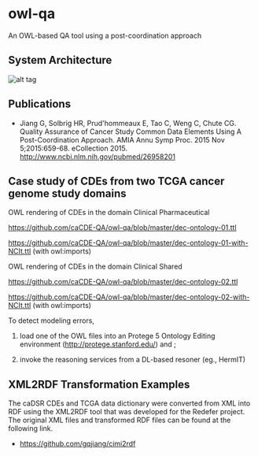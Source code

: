 # owl-qa
An OWL-based QA tool using a post-coordination approach

## System Architecture

![alt tag]( owl-qa/system-architecture.jpg )

## Publications
* Jiang G, Solbrig HR, Prud'hommeaux E, Tao C, Weng C, Chute CG. Quality Assurance of Cancer Study Common Data Elements Using A Post-Coordination Approach. AMIA Annu Symp Proc. 2015 Nov 5;2015:659-68. eCollection 2015. http://www.ncbi.nlm.nih.gov/pubmed/26958201



## Case study of CDEs from two TCGA cancer genome study domains
OWL rendering of CDEs in the domain Clinical Pharmaceutical

https://github.com/caCDE-QA/owl-qa/blob/master/dec-ontology-01.ttl

https://github.com/caCDE-QA/owl-qa/blob/master/dec-ontology-01-with-NCIt.ttl (with owl:imports)

OWL rendering of CDEs in the domain Clinical Shared

https://github.com/caCDE-QA/owl-qa/blob/master/dec-ontology-02.ttl

https://github.com/caCDE-QA/owl-qa/blob/master/dec-ontology-02-with-NCIt.ttl (with owl:imports)

To detect modeling errors, 

1) load one of the OWL files into an Protege 5 Ontology Editing environment (http://protege.stanford.edu/) and ;

2) invoke the reasoning services from a DL-based resoner (eg., HermIT)


## XML2RDF Transformation Examples
The caDSR CDEs and TCGA data dictionary were converted from XML into RDF using the XML2RDF tool that was developed for the Redefer project. The original XML files and transformed RDF files can be found at the following link.
* https://github.com/gqjiang/cimi2rdf
